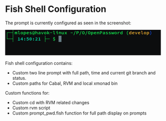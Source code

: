 Fish Shell Configuration
========================

The prompt is currently configured as seen in the screenshot:

![prompt](prompt.png)

Fish shell configuration contains:

  - Custom two line prompt with full path, time and current git branch and status.
  - Custom paths for Cabal, RVM and local xmonad bin
 
Custom functions for:

  - Custom cd with RVM related changes
  - Custom rvm script
  - Custom prompt_pwd.fish function for full path display on prompts
